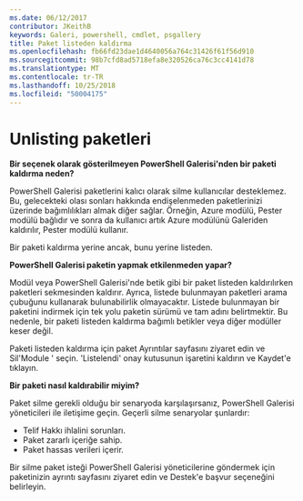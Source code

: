 ```yaml
---
ms.date: 06/12/2017
contributor: JKeithB
keywords: Galeri, powershell, cmdlet, psgallery
title: Paket listeden kaldırma
ms.openlocfilehash: fb66fd23dae1d4640056a764c31426f61f56d910
ms.sourcegitcommit: 98b7cfd8ad5718efa8e320526ca76c3cc4141d78
ms.translationtype: MT
ms.contentlocale: tr-TR
ms.lasthandoff: 10/25/2018
ms.locfileid: "50004175"
---
```

# <a name="unlisting-packages"></a>Unlisting paketleri

**Bir seçenek olarak gösterilmeyen PowerShell Galerisi'nden bir paketi kaldırma neden?**

PowerShell Galerisi paketlerini kalıcı olarak silme kullanıcılar desteklemez.
Bu, gelecekteki olası sonları hakkında endişelenmeden paketlerinizi üzerinde bağımlılıkları almak diğer sağlar.
Örneğin, Azure modülü, Pester modülü bağlıdır ve sonra da kullanıcı artık Azure modülünü Galeriden kaldırılır, Pester modülü kullanır.

Bir paketi kaldırma yerine ancak, bunu yerine listeden.

**PowerShell Galerisi paketin yapmak etkilenmeden yapar?**

Modül veya PowerShell Galerisi'nde betik gibi bir paket listeden kaldırılırken paketleri sekmesinden kaldırır. Ayrıca, listede bulunmayan paketleri arama çubuğunu kullanarak bulunabilirlik olmayacaktır.
Listede bulunmayan bir paketini indirmek için tek yolu paketin sürümü ve tam adını belirtmektir.
Bu nedenle, bir paketi listeden kaldırma bağımlı betikler veya diğer modüller keser değil.

Paketi listeden kaldırma için paket Ayrıntılar sayfasını ziyaret edin ve Sil'Module ' seçin. 'Listelendi' onay kutusunun işaretini kaldırın ve Kaydet'e tıklayın.

**Bir paketi nasıl kaldırabilir miyim?**

Paket silme gerekli olduğu bir senaryoda karşılaşırsanız, PowerShell Galerisi yöneticileri ile iletişime geçin.
Geçerli silme senaryolar şunlardır:
- Telif Hakkı ihlalini sorunları.
- Paket zararlı içeriğe sahip.
- Paket hassas verileri içerir.

Bir silme paket isteği PowerShell Galerisi yöneticilerine göndermek için paketinizin ayrıntı sayfasını ziyaret edin ve Destek'e başvur seçeneğini belirleyin.

